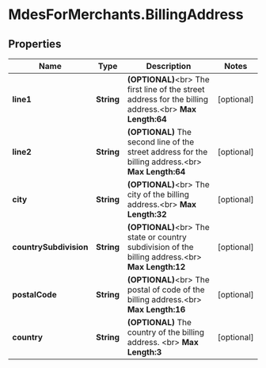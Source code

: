 # MdesForMerchants.BillingAddress

## Properties

Name | Type | Description | Notes
------------ | ------------- | ------------- | -------------
**line1** | **String** | __(OPTIONAL)__&lt;br&gt; The first line of the street address for the billing address.&lt;br&gt; __Max Length:64__  | [optional] 
**line2** | **String** | __(OPTIONAL)__ The second line of the street address for the billing address.&lt;br&gt; __Max Length:64__  | [optional] 
**city** | **String** | __(OPTIONAL)__&lt;br&gt; The city of the billing address.&lt;br&gt; __Max Length:32__  | [optional] 
**countrySubdivision** | **String** | __(OPTIONAL)__&lt;br&gt; The state or country subdivision of the billing address.&lt;br&gt; __Max Length:12__  | [optional] 
**postalCode** | **String** | __(OPTIONAL)__&lt;br&gt; The postal of code of the billing address.&lt;br&gt; __Max Length:16__  | [optional] 
**country** | **String** | __(OPTIONAL)__ The country of the billing address. &lt;br&gt; __Max Length:3__  | [optional] 


